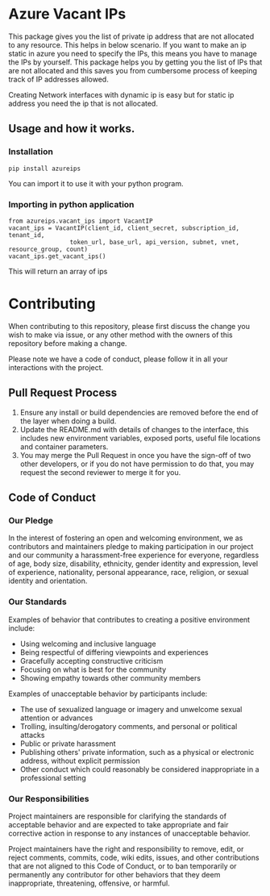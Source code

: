 # Azure Vacant IPs

This package gives you the list of private ip address that are not allocated to any resource. This helps in below scenario.
If you want to make an ip static in azure you need to specify the IPs, this means you have to manage the IPs by yourself. This package helps you by
getting you the list of IPs that are not allocated and this saves you from cumbersome process of keeping track of IP addresses allowed.

Creating Network interfaces with dynamic ip is easy but for static ip address you need the ip that is not allocated.

## Usage and how it works.

### Installation

```pip install azureips```

You can import it to use it with your python program.

### Importing in python application

```
from azureips.vacant_ips import VacantIP
vacant_ips = VacantIP(client_id, client_secret, subscription_id, tenant_id,
                 token_url, base_url, api_version, subnet, vnet, resource_group, count)
vacant_ips.get_vacant_ips()
```

This will return an array of ips

# Contributing

When contributing to this repository, please first discuss the change you wish to make via issue, or any other method with the owners of this repository before making a change.

Please note we have a code of conduct, please follow it in all your interactions with the project.

## Pull Request Process

1. Ensure any install or build dependencies are removed before the end of the layer when doing a
   build.
2. Update the README.md with details of changes to the interface, this includes new environment
   variables, exposed ports, useful file locations and container parameters.
4. You may merge the Pull Request in once you have the sign-off of two other developers, or if you
   do not have permission to do that, you may request the second reviewer to merge it for you.

## Code of Conduct

### Our Pledge

In the interest of fostering an open and welcoming environment, we as
contributors and maintainers pledge to making participation in our project and
our community a harassment-free experience for everyone, regardless of age, body
size, disability, ethnicity, gender identity and expression, level of experience,
nationality, personal appearance, race, religion, or sexual identity and
orientation.

### Our Standards

Examples of behavior that contributes to creating a positive environment
include:

* Using welcoming and inclusive language
* Being respectful of differing viewpoints and experiences
* Gracefully accepting constructive criticism
* Focusing on what is best for the community
* Showing empathy towards other community members

Examples of unacceptable behavior by participants include:

* The use of sexualized language or imagery and unwelcome sexual attention or
advances
* Trolling, insulting/derogatory comments, and personal or political attacks
* Public or private harassment
* Publishing others' private information, such as a physical or electronic
  address, without explicit permission
* Other conduct which could reasonably be considered inappropriate in a
  professional setting

### Our Responsibilities

Project maintainers are responsible for clarifying the standards of acceptable
behavior and are expected to take appropriate and fair corrective action in
response to any instances of unacceptable behavior.

Project maintainers have the right and responsibility to remove, edit, or
reject comments, commits, code, wiki edits, issues, and other contributions
that are not aligned to this Code of Conduct, or to ban temporarily or
permanently any contributor for other behaviors that they deem inappropriate,
threatening, offensive, or harmful.

